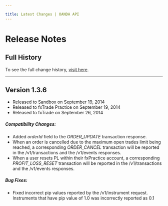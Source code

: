 ```yaml
---

title: Latest Changes | OANDA API
---
```


# Release Notes

## Full History

To see the full change history, [visit here](/docs/full-history.md).

------------------------


<!-- Template for adding new notes

## Version 1.1.0
- Released to Sandbox on Feb 21, 2014
- Released to fxTrade Practice on Feb 26, 2014
- Release to fxTrade pending  
<br/>

##### Compatibility Changes:

- None because we don't mess with that much

##### New Features:

- Modified the thing to do the stuff
- More modifications to the thing

##### Bug Fixes:

- Stopped the other thing from breaking on sundays
:
-------------------------------------


Template ends -->

## Version 1.3.6
- Released to Sandbox on September 19, 2014
- Released to fxTrade Practice on September 19, 2014
- Released to fxTrade on September 26, 2014

##### Compatibility Changes:
- Added *orderId* field to the *ORDER_UPDATE* transaction response.
- When an order is cancelled due to the maximum open trades limit being reached, a corresponding *ORDER_CANCEL* transaction will be reported in the /v1/transactions and the /v1/events responses.
- When a user resets PL within their fxPractice account, a corresponding *PROFIT_LOSS_RESET* transaction will be reported in the /v1/transactions and the /v1/events responses.

##### Bug Fixes:
- Fixed incorrect pip values reported by the /v1/instrument request.  Instruments that have pip value of 1.0 was incorrectly reported as 0.1

